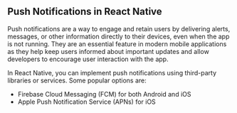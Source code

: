 ## Push Notifications in React Native
Push notifications are a way to engage and retain users by delivering alerts, messages, or other information directly to their devices, even when the app is not running. They are an essential feature in modern mobile applications as they help keep users informed about important updates and allow developers to encourage user interaction with the app.

In React Native, you can implement push notifications using third-party libraries or services. Some popular options are:

- Firebase Cloud Messaging (FCM) for both Android and iOS
- Apple Push Notification Service (APNs) for iOS
